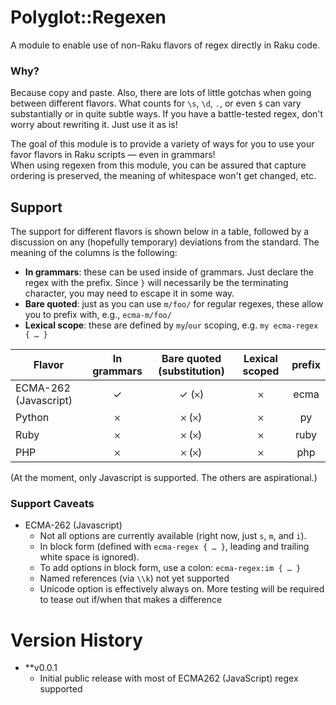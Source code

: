 # Polyglot::Regexen

A module to enable use of non-Raku flavors of regex directly in Raku code.

### Why?

Because copy and paste.  Also, there are lots of little gotchas when going between different flavors.  What counts for `\s`, `\d`, `.`, or even `$` can vary substantially or in quite subtle ways. 
If you have a battle-tested regex, don't worry about rewriting it. Just use it as is!

The goal of this module is to provide a variety of ways for you to use your favor flavors in Raku scripts — even in grammars!  
When using regexen from this module, you can be assured that capture ordering is preserved, the meaning of whitespace won't get changed, etc.

## Support

The support for different flavors is shown below in a table, followed by a discussion on any (hopefully temporary) deviations from the standard.
The meaning of the columns is the following:
  * **In grammars**: these can be used inside of grammars.  Just declare the regex with the prefix.  Since `}` will necessarily be the terminating character, you may need to escape it in some way.
  * **Bare quoted**: just as you can use `m/foo/` for regular regexes, these allow you to prefix with, e.g., `ecma-m/foo/`
  * **Lexical scope**: these are defined by `my`/`our` scoping, e.g. `my ecma-regex { … }`  

| Flavor                | In grammars | Bare quoted (substitution) | Lexical scoped | prefix |
|-----------------------|:-----------:|:--------------------------:|:--------------:|:------:|
| ECMA-262 (Javascript) |      ✓      |           ✓ (𐄂)           |       𐄂       |  ecma  |
| Python                |     𐄂      |          𐄂 (𐄂)           |       𐄂       |   py   |
| Ruby                  |     𐄂      |          𐄂 (𐄂)           |       𐄂       |  ruby  |
| PHP                   |     𐄂      |          𐄂 (𐄂)           |       𐄂       |  php   |

(At the moment, only Javascript is supported.  The others are aspirational.)

### Support Caveats

* ECMA-262 (Javascript)  
  * Not all options are currently available (right now, just `s`, `m`, and `i`).  
  * In block form (defined with `ecma-regex { … }`, leading and trailing white space is ignored).
  * To add options in block form, use a colon: `ecma-regex:im { … }`
  * Named references (via `\\k`) not yet supported
  * Unicode option is effectively always on.  More testing will be required to tease out if/when that makes a difference
  
  
# Version History
  * **v0.0.1
    * Initial public release with most of ECMA262 (JavaScript) regex supported